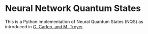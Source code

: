 # Neural Network Quantum States

This is a Python implementation of Neural Quantum States (NQS) as introduced in [G. Carleo, and M. Troyer](https://science.sciencemag.org/content/355/6325/602). 
